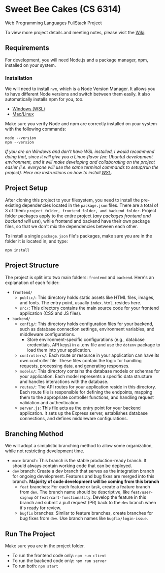 # Sweet Bee Cakes (CS 6314)
Web Programming Languages FullStack Project

To view more project details and meeting notes, please visit the [Wiki](https://github.com/junaidh1/CS6314/wiki).


## Requirements

For development, you will need Node.js and a package manager, npm, installed on your system.

### Installation

We will need to install `nvm`, which is a Node Version Manager. It allows you to have different Node versions and switch between them easily. It also automatically installs npm for you, too.

- [Windows (WSL)](https://learn.microsoft.com/en-us/windows/dev-environment/javascript/nodejs-on-wsl)
- [Mac/Linux](https://github.com/nvm-sh/nvm)

Make sure you verify Node and npm are correctly installed on your system with the following commands:

```
node --version
npm --version
```

*If you are on Windows and don't have WSL installed, I would recommend doing that, since it will give you a Linux-flavor (ex: Ubuntu) development environment, and it will make developing and collaborating on the project easier (i.e. everyone will use the same terminal commands to setup/run the project). Here are instructions on how to install [WSL](https://learn.microsoft.com/en-us/windows/wsl/install).*


## Project Setup

After cloning this project to your filesystem, you need to install the pre-existing dependencies located in the `package.json` files. There are a total of 3 of them: `project folder, frontend folder, and backend folder`. Project folder packages apply to the entire project (*any packages frontend and backend will use*), while frontend and backend have their own package files, so that we don't mix the dependencies between each other.

To install a single `package.json` file's packages, make sure you are in the folder it is located in, and type:

`npm install`


## Project Structure

The project is split into two main folders: `frontend` and `backend`. Here's an explanation of each folder:

- `frontend/`
    - `public/`: This directory holds static assets like HTML files, images, and fonts. The entry point, usually `index.html`, resides here.
    - `src/`: This directory contains the main source code for your frontend application (CSS and JS files).
- `backend/`
    - `config/`: This directory holds configuration files for your backend, such as database connection settings, environment variables, and middleware configurations.
        - Store environment-specific configurations (e.g., database credentials, API keys) in a .env file and use the `dotenv` package to load them into your application.
    - `controllers/`: Each route or resource in your application can have its own controller file. These files contain the logic for handling requests, processing data, and generating responses.
    - `models/`: This directory contains the database models or schemas for your application. Each model represents a specific data structure and handles interactions with the database.
    - `routes/`: The API routes for your application reside in this directory. Each route file is responsible for defining the endpoints, mapping them to the appropriate controller functions, and handling request validation and authentication.
    - `server.js`: This file acts as the entry point for your backend application. It sets up the Express server, establishes database connections, and defines middleware configurations.


## Branching Method

We will adopt a simiplistic branching method to allow some organization, while not restricting development time.

- `main` branch: This branch is the stable production-ready branch. It should always contain working code that can be deployed.
- `dev` branch: Create a dev branch that serves as the integration branch for ongoing development. Features and bug fixes are merged into this branch. **Majority of code development will be coming from this branch**
    - `feat` branches: For each feature or task, create a feature branch from `dev`. The branch name should be descriptive, like `feat/user-signup` or `feat/cart-functionality`. Develop the feature in this branch and submit a pull request (PR) back to the `dev` branch when it's ready for review.
    - `bugfix` branches: Similar to feature branches, create branches for bug fixes from `dev`. Use branch names like `bugfix/login-issue`.


## Run The Project

Make sure you are in the project folder.

- To run the frontend code only: `npm run client`
- To run the backend code only: `npm run server`
- To run both: `npm start`
